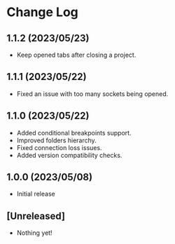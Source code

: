 # Change Log

## 1.1.2 (2023/05/23)

- Keep opened tabs after closing a project.

## 1.1.1 (2023/05/22)

- Fixed an issue with too many sockets being opened.

## 1.1.0 (2023/05/22)

- Added conditional breakpoints support.
- Improved folders hierarchy.
- Fixed connection loss issues.
- Added version compatibility checks.

## 1.0.0 (2023/05/08)

- Initial release

## [Unreleased]

- Nothing yet!
